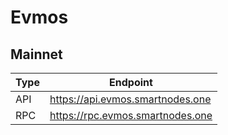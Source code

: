 # Evmos
## Mainnet
Type | Endpoint
------------ | -------------
API | https://api.evmos.smartnodes.one
RPC | https://rpc.evmos.smartnodes.one
